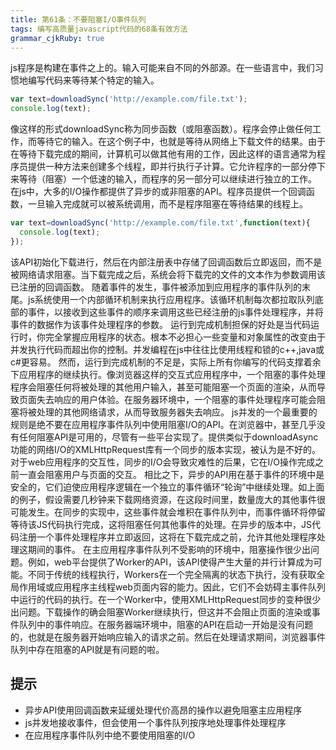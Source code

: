 ```yaml
---
title: 第61条：不要阻塞I/O事件队列
tags: 编写高质量javascript代码的68条有效方法
grammar_cjkRuby: true
---
```

js程序是构建在事件之上的。输入可能来自不同的外部源。在一些语言中，我们习惯地编写代码来等待某个特定的输入。
```js
var text=downloadSync('http://example.com/file.txt');
console.log(text);
```
像这样的形式downloadSync称为同步函数（或阻塞函数）。程序会停止做任何工作，而等待它的输入。在这个例子中，也就是等待从网络上下载文件的结果。由于在等待下载完成的期间，计算机可以做其他有用的工作，因此这样的语言通常为程序员提供一种方法来创建多个线程，即并行执行子计算。它允许程序的一部分停下来等待（阻塞）一个低速的输入，而程序的另一部分可以继续进行独立的工作。
在js中，大多的I/O操作都提供了异步的或非阻塞的API。程序员提供一个回调函数，一旦输入完成就可以被系统调用，而不是程序阻塞在等待结果的线程上。
```js
var text=downloadSync('http://example.com/file.txt',function(text){
  console.log(text);
});
```
该API初始化下载进行，然后在内部注册表中存储了回调函数后立即返回，而不是被网络请求阻塞。当下载完成之后，系统会将下载完的文件的文本作为参数调用该已注册的回调函数。
随着事件的发生，事件被添加到应用程序的事件队列的末尾。js系统使用一个内部循环机制来执行应用程序。该循环机制每次都拉取队列底部的事件，以接收到这些事件的顺序来调用这些已经注册的js事件处理程序，并将事件的数据作为该事件处理程序的参数。
运行到完成机制担保的好处是当代码运行时，你完全掌握应用程序的状态。根本不必担心一些变量和对象属性的改变由于并发执行代码而超出你的控制。并发编程在js中往往比使用线程和锁的c++,java或c#更容易。
然而，运行到完成机制的不足是，实际上所有你编写的代码支撑着余下应用程序的继续执行。像浏览器这样的交互式应用程序中，一个阻塞的事件处理程序会阻塞任何将被处理的其他用户输入，甚至可能阻塞一个页面的渲染，从而导致页面失去响应的用户体验。在服务器环境中，一个阻塞的事件处理程序可能会阻塞将被处理的其他网络请求，从而导致服务器失去响应。
js并发的一个最重要的规则是绝不要在应用程序事件队列中使用阻塞I/O的API。在浏览器中，甚至几乎没有任何阻塞API是可用的，尽管有一些平台实现了。提供类似于downloadAsync功能的网络I/O的XMLHttpRequest库有一个同步的版本实现，被认为是不好的。对于web应用程序的交互性，同步的I/O会导致灾难性的后果，它在I/O操作完成之前一直会阻塞用户与页面的交互。
相比之下，异步的API用在基于事件的环境中是安全的，它们迫使应用程序逻辑在一个独立的事件循环“轮询”中继续处理。如上面的例子，假设需要几秒钟来下载网络资源，在这段时间里，数量庞大的其他事件很可能发生。在同步的实现中，这些事件就会堆积在事件队列中，而事件循环将停留等待该JS代码执行完成，这将阻塞任何其他事件的处理。在异步的版本中，JS代码注册一个事件处理程序并立即返回，这将在下载完成之前，允许其他处理程序处理这期间的事件。
在主应用程序事件队列不受影响的环境中，阻塞操作很少出问题。例如，web平台提供了Worker的API，该API使得产生大量的并行计算成为可能。不同于传统的线程执行，Workers在一个完全隔离的状态下执行，没有获取全局作用域或应用程序主线程web页面内容的能力。因此，它们不会妨碍主事件队列中运行的代码的执行。在一个Worker中，使用XMLHttpRequest同步的变种很少出问题。下载操作的确会阻塞Worker继续执行，但这并不会阻止页面的渲染或事件队列中的事件响应。在服务器端环境中，阻塞的API在启动一开始是没有问题的，也就是在服务器开始响应输入的请求之前。然后在处理请求期间，浏览器事件队列中存在阻塞的API就是有问题的啦。

## 提示
- 异步API使用回调函数来延缓处理代价高昂的操作以避免阻塞主应用程序
- js并发地接收事件，但会使用一个事件队列按序地处理事件处理程序
- 在应用程序事件队列中绝不要使用阻塞的I/O